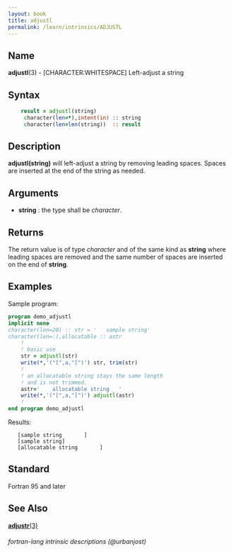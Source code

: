 ```yaml
---
layout: book
title: adjustl
permalink: /learn/intrinsics/ADJUSTL
---
```

## __Name__

__adjustl__(3) - \[CHARACTER:WHITESPACE\] Left-adjust a string

## __Syntax__


```fortran
    result = adjustl(string)
     character(len=*),intent(in) :: string
     character(len=len(string))  :: result
```

## __Description__

__adjustl(string)__ will left-adjust a string by removing leading
spaces. Spaces are inserted at the end of the string as needed.

## __Arguments__

  - __string__
    : the type shall be _character_.

## __Returns__

The return value is of type _character_ and of the same kind as __string__
where leading spaces are removed and the same number of spaces are
inserted on the end of __string__.

## __Examples__

Sample program:

```fortran
program demo_adjustl
implicit none
character(len=20) :: str = '   sample string'
character(len=:),allocatable :: astr
    !
    ! basic use
    str = adjustl(str)
    write(*,'("[",a,"]")') str, trim(str)
    !
    ! an allocatable string stays the same length
    ! and is not trimmed.
    astr='    allocatable string   '
    write(*,'("[",a,"]")') adjustl(astr)
    !
end program demo_adjustl
```
Results:

```
   [sample string       ]
   [sample string]
   [allocatable string       ]
```

## __Standard__

Fortran 95 and later

## __See Also__

[__adjustr__(3)](ADJUSTR)

###### fortran-lang intrinsic descriptions (@urbanjost)
